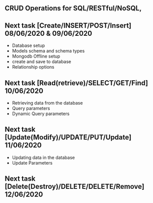 ## CRUD Operations for SQL/RESTful/NoSQL,

## Next task [Create/INSERT/POST/Insert] 08/06/2020 & 09/06/2020

- Database setup
- Models schema and schema types
- Mongodb Offline setup
- create and save to database
- Relationship options

## Next task [Read(retrieve)/SELECT/GET/Find] 10/06/2020

- Retrieving data from the database
- Query parameters
- Dynamic Query parameters

## Next task [Update(Modify)/UPDATE/PUT/Update] 11/06/2020

- Updating data in the database
- Update Parameters

## Next task [Delete(Destroy)/DELETE/DELETE/Remove] 12/06/2020
